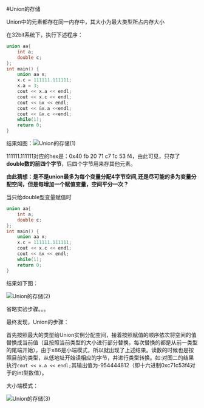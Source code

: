 #Union的存储

Union中的元素都存在同一内存中，其大小为最大类型所占内存大小

在32bit系统下，执行下述程序：

```c++
union aa{
    int a;
    double c;
};
int main() {
    union aa x;
    x.c = 111111.111111;
    x.a = 3;
    cout << x.a << endl;
    cout << x.c << endl;
    cout << &x << endl;
    cout << &x.a <<endl;
    cout << &x.c <<endl;
    while(1);
    return 0;
}
```

结果如图：![Union的存储(1)](https://github.com/WhiteGoing/picture/blob/master/Union%E7%9A%84%E5%AD%98%E5%82%A8(1).png)

111111.111111对应的hex是：0x40 fb 20 71 c7 1c 53 f4，由此可见，只存了**double数的前四个字节**，后四个字节用来存其他元素。

**由此猜想：是不是union最多为每个变量分配4字节空间,还是尽可能的多为变量分配空间，但是每增加一个赋值变量，空间平分一次？**

当只给double型变量赋值时

```c++
union aa{
    int a;
    double c;
};
int main() {
    union aa x;
    x.c = 111111.111111;
    cout << x.c << endl;
    cout << &x << endl;
    while(1);
    return 0;
}
```

结果如下图：

![Union的存储(2)](https://github.com/WhiteGoing/picture/blob/master/Union%E7%9A%84%E5%AD%98%E5%82%A8(2).png)

省略实验步骤。。。

最终发现，Union的步骤：

​	首先按照最大的类型给Union实例分配空间，接着按照赋值的顺序依次将空间的值替换成当前值（且按照当前类型的大小进行部分替换，每次替换的都是从前一类型的尾端开始），由于x86是小端模式，所以就出现了上述结果。读数的时候也是按照目前的类型，从低地址开始读相应的字节，并进行类型转换。如:对图二的结果执行```cout << x.a << endl;```其输出值为-954444812（即十六进制0xc71c53f4对于的int型数值）。

大小端模式：

![Union的存储(3)](https://github.com/WhiteGoing/picture/blob/master/Union%E7%9A%84%E5%AD%98%E5%82%A8(1).png)

